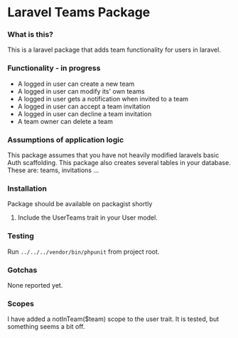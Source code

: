 # Laravel Teams Package
### What is this?
This is a laravel package that adds team functionality for users in laravel.

### Functionality - in progress
 - A logged in user can create a new team
 - A logged in user can modify its' own teams
 - A logged in user gets a notification when invited to a team
 - A logged in user can accept a team invitation
 - A logged in user can decline a team invitation
 - A team owner can delete a team

### Assumptions of application logic
This package assumes that you have not heavily modified laravels basic Auth scaffolding. This package also creates several tables in your database. These are: teams, invitations … 

### Installation
Package should be available on packagist shortly

1. Include the UserTeams trait in your User model.

### Testing
Run `../../../vendor/bin/phpunit` from project root.

### Gotchas
None reported yet.

### Scopes
I have added a notInTeam($team) scope to the user trait. It is tested, but something seems a bit off. 